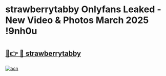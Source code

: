 # strawberrytabby Onlyfans Leaked - New Video & Photos March 2025 !9nh0u

# <h2><a href="https://q6bz6i.iuczelnia.edu.pl?title=strawberrytabby&ref=9nh0u">🔗👉 🔴 strawberrytabby</a></h2>

[![acn](https://github.com/user-attachments/assets/0f9c940e-d8b0-45ae-aac7-cd30a18b3e1c)](https://q6bz6i.iuczelnia.edu.pl?title=strawberrytabby&ref=9nh0u)

